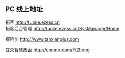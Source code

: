 ## PC 线上地址  
拓客 http://tuoke.ezess.cn   
拓客后台管理 http://tuoke.ezess.cn/SysManager/Home

探险加 http://www.tanxianplus.com  

宜众智慧政企 http://cnnmo.com/YiZhong  

